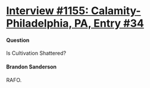# [Interview #1155: Calamity-Philadelphia, PA, Entry #34](https://www.theoryland.com/intvmain.php?i=1155#34)

#### Question

Is Cultivation Shattered?

#### Brandon Sanderson

RAFO.

